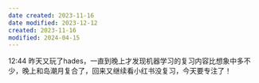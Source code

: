 ```yaml
---
date created: 2023-11-16
date modified: 2023-12-12
created: 2023-11-16
modified: 2024-04-15
---
```

12:44
昨天又玩了hades，一直到晚上才发现机器学习的复习内容比想象中多不少，晚上和岛潮月复合了，回来又继续看小红书没复习，今天要专注了！

